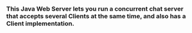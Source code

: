 ### This Java Web Server lets you run a concurrent chat server that accepts several Clients at the same time, and also has a Client implementation.
